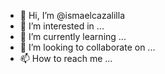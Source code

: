 - 👋 Hi, I’m @ismaelcazalilla
- 👀 I’m interested in ...
- 🌱 I’m currently learning ...
- 💞️ I’m looking to collaborate on ...
- 📫 How to reach me ...

<!---
ismaelcazalilla/ismaelcazalilla is a ✨ special ✨ repository because its `README.md` (this file) appears on your GitHub profile.
You can click the Preview link to take a look at your changes.
--->
